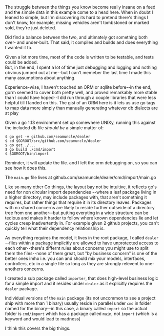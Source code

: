 The struggle between the things you know become really insane on a feed 
and the simple data in this example come to a head here.  When in doubt I leaned to simple,
but I'm discovering its hard to pretend there's things I don't know, for example, missing 
vehicles aren't tombstoned or marked sold, they're just deleted.

Did find a balance between the two, and ultimately got something both over- and under-built.
That said, it compiles and builds and does everything I wanted it to.

Given a lot more time, most of the code is written to be testable, and tests could be added.  
But, in the end, I spent a lot of time just debugging and logging and nothing obvious jumped out 
at me--but I can't memeber the last time I made this many assumptions about anything.

Experience-wise, I haven't touched an ORM or sqllite before--in the end, gorm seemed to cover both pretty well, 
and  proved remarkably more stable than I could have hoped--I did run through a couple libraries that were less helpful
 till I landed on this.  The gist of an ORM here is it lets us use go tags to map data more simply than manually
 generating whatever db dialects are at play

Given a go 1.13 environment set up somewhere UNIXy, running this against the included db file
*should be* a simple matter of:

```shell
$ go get -v github.com/seamuncle/dealer
$ cd $GOROOT/src/github.com/seamuncle/dealer
$ go get ./...
$ go build ./cmd/import 
$ $GOROOT/bin/import
```

Reminder, it will update the file. and I left the orm debugging on, so you can see how it does this.

The `main.go` file lives at github.com/seamuncle/dealer/cmd/import/main.go

Like so many other Go things, the layout bay not be intuitive, it reflects go's need for non circular import dependencies
--where a leaf package living in a higher directory, may include packages with, that aren't something it requires, 
but rather things that require it in its directory leaves.  Packages with no shared concerns are likely to reside further
 outseide of a directory tree from one another--but putting everyting in a wide structure can be tedious and makes it harder to follow where known dependencies lie and let cycles creep inadvertently in. For example given 2 github projects, you can't quickly tell what their dependency relationship is.

As everything requires the model, it lives in the root package, I called `dealer` --files within a package implicitly are allowed to have unprotected access to each other--there's differnt rules about concerns you might use to split them the files--none of them great, but "by business concern" is one of the better ones imho i.e. you can and should mix your models, interfaces, controllers, etc in a single file so long as they are strongly relevent to one-anothers concerns.

I created a sub package called `importer`, that does high-level business logic for a simple import and it 
resides under `dealer` as it explicitly requires the `dealer` package.  

Individual versions of the `main` package (its not uncommon to see a project ship with more than 1 binary) usually reside
in parallel under `cmd` in folder named for the binary--in this case, a binary called `import` so the actual folder 
is `cmd/import` which has a package called `main`, not `import` (which is a keyword and would lead to madness)

I think this covers the big things.
